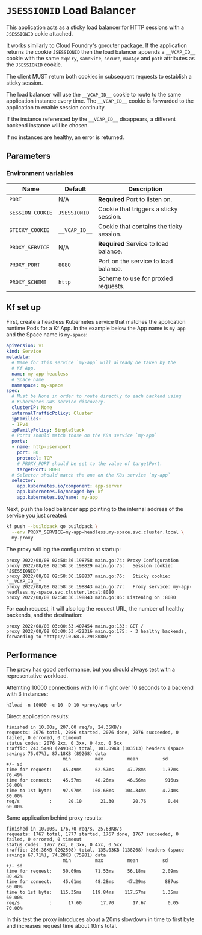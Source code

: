 # `JSESSIONID` Load Balancer

This application acts as a sticky load balancer for HTTP sessions with a `JSESSIONID`
cokie attached.

It works similarly to Cloud Foundry's gorouter package. If the application returns the
cookie `JSESSIONID` then the load balancer appends a `__VCAP_ID__` cookie with the same
`expiry`, `sameSite`, `secure`, `maxAge` and `path` attributes as the `JSESSIONID` cookie.

The client MUST return both cookies in subsequent requests to establish a sticky session.

The load balancer will use the `__VCAP_ID__` cookie to route to the same application instance
every time. The `__VCAP_ID__` cookie is forwarded to the application to enable session continuity.

If the instance referenced by the `__VCAP_ID__` disappears, a different backend instance will be
chosen.

If no instances are healthy, an error is returned.

## Parameters

### Environment variables

| Name             | Default       | Description                             |
| ---------------- | ------------- | --------------------------------------- |
| `PORT`           | N/A           | **Required** Port to listen on.         |
| `SESSION_COOKIE` | `JSESSIONID`  | Cookie that triggers a sticky session.  |
| `STICKY_COOKIE`  | `__VCAP_ID__` | Cookie that contains the ticky session. |
| `PROXY_SERVICE`  | N/A           | **Required** Service to load balance.   |
| `PROXY_PORT`     | `8080`        | Port on the service to load balance.    |
| `PROXY_SCHEME`   | `http`        | Scheme to use for proxied requests.     |

## Kf set up

First, create a headless Kubernetes service that matches the application
runtime Pods for a Kf App. In the example below the App name is `my-app`
and the Space name is `my-space`:

```yaml
apiVersion: v1
kind: Service
metadata:
  # Name for this service `my-app` will already be taken by the
  # Kf App.
  name: my-app-headless
  # Space name
  namespace: my-space
spec:
  # Must be None in order to route directly to each backend using
  # Kubernetes DNS service discovery.
  clusterIP: None
  internalTrafficPolicy: Cluster
  ipFamilies:
  - IPv4
  ipFamilyPolicy: SingleStack
  # Ports should match those on the K8s service `my-app`
  ports:
  - name: http-user-port
    port: 80
    protocol: TCP
    # PROXY_PORT should be set to the value of targetPort.
    targetPort: 8080
  # Selector should match the one on the K8s service `my-app`
  selector:
    app.kubernetes.io/component: app-server
    app.kubernetes.io/managed-by: kf
    app.kubernetes.io/name: my-app
```

Next, push the load balancer app pointing to the internal address
of the service you just created:

```bash
kf push --buildpack go_buildpack \
  --env PROXY_SERVICE=my-app-headless.my-space.svc.cluster.local \
  my-proxy
```

The proxy will log the configuration at startup:

```
proxy 2022/08/08 02:58:36.198758 main.go:74: Proxy Configuration
proxy 2022/08/08 02:58:36.198829 main.go:75:   Session cookie: "JSESSIONID"
proxy 2022/08/08 02:58:36.198837 main.go:76:   Sticky cookie: "__VCAP_ID__"
proxy 2022/08/08 02:58:36.198843 main.go:77:   Proxy service: my-app-headless.my-space.svc.cluster.local:8080
proxy 2022/08/08 02:58:36.198843 main.go:86: Listening on :8080
```

For each request, it will also log the request URL, the number of healthy backends, and the destination:

```
proxy 2022/08/08 03:00:53.407454 main.go:133: GET /
proxy 2022/08/08 03:00:53.422316 main.go:175: - 3 healthy backends, forwarding to "http://10.68.0.29:8080/"
```

## Performance

The proxy has good performance, but you should always test with a representative workload.

Attemting 10000 connections with 10 in flight over 10 seconds to a backend with 3 instances:

```
h2load -n 10000 -c 10 -D 10 <proxy/app url>
```

Direct application results:

```
finished in 10.00s, 207.60 req/s, 24.35KB/s
requests: 2076 total, 2086 started, 2076 done, 2076 succeeded, 0 failed, 0 errored, 0 timeout
status codes: 2076 2xx, 0 3xx, 0 4xx, 0 5xx
traffic: 243.54KB (249383) total, 101.09KB (103513) headers (space savings 75.07%), 87.18KB (89268) data
                     min         max         mean         sd        +/- sd
time for request:    45.49ms     62.57ms     47.78ms      1.37ms    76.49%
time for connect:    45.57ms     48.26ms     46.56ms       916us    50.00%
time to 1st byte:    97.97ms    108.68ms    104.34ms      4.24ms    80.00%
req/s           :      20.10       21.30       20.76        0.44    60.00%
```

Same application behind proxy results:

```
finished in 10.00s, 176.70 req/s, 25.63KB/s
requests: 1767 total, 1777 started, 1767 done, 1767 succeeded, 0 failed, 0 errored, 0 timeout
status codes: 1767 2xx, 0 3xx, 0 4xx, 0 5xx
traffic: 256.36KB (262508) total, 135.03KB (138268) headers (space savings 67.71%), 74.20KB (75981) data
                     min         max         mean         sd        +/- sd
time for request:    50.09ms     71.53ms     56.18ms      2.09ms    80.42%
time for connect:    45.61ms     48.28ms     47.29ms       887us    60.00%
time to 1st byte:   115.35ms    119.84ms    117.57ms      1.35ms    60.00%
req/s           :      17.60       17.70       17.67        0.05    70.00%
```

In this test the proxy introduces about a 20ms slowdown in time to first byte and increases
request time about 10ms total.